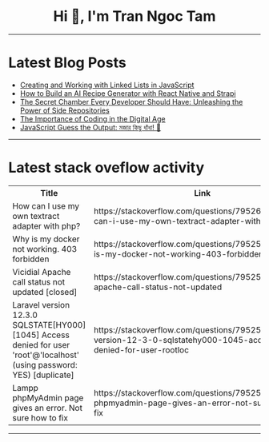 <h1 align="center">Hi 👋, I'm Tran Ngoc Tam</h1>

---

# Latest Blog Posts 
<!-- BLOG-POST-LIST:START -->
- [Creating and Working with Linked Lists in JavaScript](https://dev.to/rakeshreddy512/creating-and-working-with-linked-lists-in-javascript-1np6)
- [How to Build an AI Recipe Generator with React Native and Strapi](https://dev.to/strapi/how-to-build-an-ai-recipe-generator-with-react-native-and-strapi-1k67)
- [The Secret Chamber Every Developer Should Have: Unleashing the Power of Side Repositories](https://dev.to/francescobianco/the-secret-chamber-every-developer-should-have-unleashing-the-power-of-side-repositories-1j3)
- [The Importance of Coding in the Digital Age](https://dev.to/hacker_mughal_80761b30ef2/the-importance-of-coding-in-the-digital-age-2fll)
- [JavaScript Guess the Output: মজার কিছু ধাঁধা! 🚀](https://dev.to/joydippaul/javascript-guess-the-output-mjaar-kichu-dhaandhaa-41ma)
<!-- BLOG-POST-LIST:END -->

---

# Latest stack oveflow activity
<table>
  <tr><th>Title</th><th>Link</th></tr>
  <!-- STACKOVERFLOW:START --><tr><td>How can I use my own textract adapter with php?</td><td>https://stackoverflow.com/questions/79526001/how-can-i-use-my-own-textract-adapter-with-php</td></tr><tr><td>Why is my docker not working. 403 forbidden</td><td>https://stackoverflow.com/questions/79525961/why-is-my-docker-not-working-403-forbidden</td></tr><tr><td>Vicidial Apache call status not updated [closed]</td><td>https://stackoverflow.com/questions/79525782/vicidial-apache-call-status-not-updated</td></tr><tr><td>Laravel version 12.3.0 SQLSTATE[HY000] [1045] Access denied for user &#39;root&#39;@&#39;localhost&#39; &lpar;using password: YES&rpar; [duplicate]</td><td>https://stackoverflow.com/questions/79525580/laravel-version-12-3-0-sqlstatehy000-1045-access-denied-for-user-rootloc</td></tr><tr><td>Lampp phpMyAdmin page gives an error. Not sure how to fix</td><td>https://stackoverflow.com/questions/79525450/lampp-phpmyadmin-page-gives-an-error-not-sure-how-to-fix</td></tr><!-- STACKOVERFLOW:END -->
</table>

---


